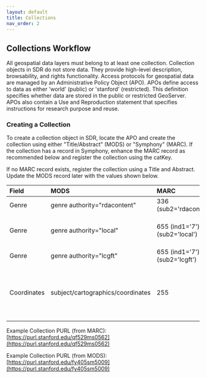 ```yaml
---
layout: default
title: Collections
nav_order: 2
---
```


## Collections Workflow

All geospatial data layers must belong to at least one collection. Collection objects in SDR do not store data. They provide high-level description, browsability, and rights functionality. Access protocols for geospatial data are managed by an Administrative Policy Object (APO). APOs define access to data as either 'world' (public) or 'stanford' (restricted). This definition specifies whether data are stored in the public or restricted GeoServer. APOs also contain a Use and Reproduction statement that specifies instructions for research purpose and reuse. 

### Creating a Collection

To create a collection object in SDR, locate the APO and create the collection using either "Title/Abstract" (MODS) or "Symphony" (MARC). If the collection has a record in Symphony, enhance the MARC record as recommended below and register the collection using the catKey. 

If no MARC record exists, register the collection using a Title and Abstract. Update the MODS record later with the values shown below.

|Field|MODS|MARC|Value|
|:-----|:------|:------|:------|
|Genre|genre authority="rdacontent"|336 (sub2='rdacontent')|cartographic dataset|
|Genre|genre authority="local"|655 (ind1='7'), (sub2='local')|Geographic information systems data|
|Genre|genre authority="lcgft"|655 (ind1='7'), (sub2='lcgft')|Geospatial data|
|Coordinates|subject/cartographics/coordinates|255|(W 121.4851--W 120.3878/N 038.0775--N 037.1347)|

Example Collection PURL (from MARC): [https://purl.stanford.edu/qf529ms0562](https://purl.stanford.edu/qf529ms0562)

Example Collection PURL (from MODS): [https://purl.stanford.edu/fy405sm5009](https://purl.stanford.edu/fy405sm5009)
